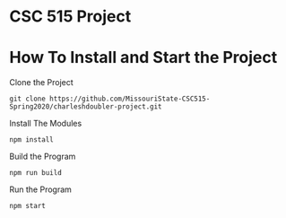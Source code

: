 # CSC 515 Project

# How To Install and Start the Project

Clone the Project
```
git clone https://github.com/MissouriState-CSC515-Spring2020/charleshdoubler-project.git
```

Install The Modules
```
npm install
```

Build the Program
```
npm run build
```

Run the Program
```
npm start
```
